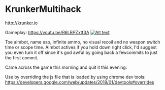 # KrunkerMultihack
http://krunker.io


Gameplay: https://youtu.be/R6LBPZxtf3A
[![Alt text](https://img.youtube.com/vi/R6LBPZxtf3A/0.jpg)](https://www.youtube.com/watch?v=R6LBPZxtf3A)

Toe aimbot, name esp, infinite ammo, no visual recoil and no weapon switch time or scope time. Aimbot actives if you hold down right click, I'd suggest you even turn it off since it's god awful by going back a fewcommits to just the first commit.


Came across the game this morning and quit it this evening: 

Use by overriding the js file that is loaded by using chrome dev tools: https://developers.google.com/web/updates/2018/01/devtools#overrides
